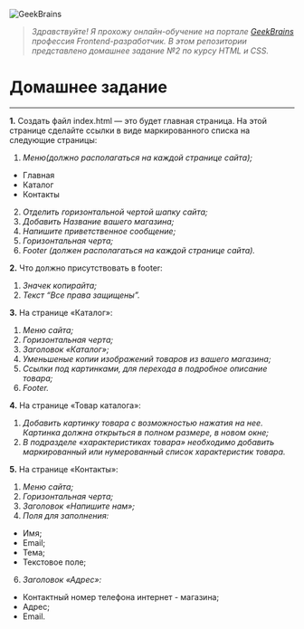 ![GeekBrains](https://textbroker.ru/upload/client/client/361_1468060939_5780d50be58f9.png "GeekBrains - обучающий портал для программистов")
> *Здравствуйте! Я прохожу онлайн-обучение на портале [GeekBrains](https://geekbrains.ru/) профессия
Frontend-разработчик. В этом репозитории представлено домашнее задание №2 по курсу HTML и CSS.*
# Домашнее задание

---

**1.** Создать файл index.html — это будет главная страница. На этой странице сделайте ссылки в
виде маркированного списка на следующие страницы:
1. *Меню(должно располагаться на каждой странице сайта);*
* Главная
* Каталог
* Контакты
2. *Отделить горизонтальной чертой шапку сайта;*
3. *Добавить Название вашего магазина;*
4. *Напишите приветственное сообщение;*
5. *Горизонтальная черта;*
6. *Footer (должен располагаться на каждой странице сайта).*
 
**2.** Что должно присутствовать в footer:
1. *Значек копирайта;*
2. *Текст “Все права защищены”.*

**3.** На странице «Каталог»:
1. *Меню сайта;*
2. *Горизонтальная черта;*
3. *Заголовок «Каталог»;*
4. *Уменьшеные копии изображений товаров из вашего магазина;*
5. *Ссылки под картинками, для перехода в подробное описание товара;*
6. *Footer.*

**4.** На странице «Товар каталога»: 
1. *Добавить картинку товара с возможностью нажатия на нее. Картинка должна открыться в
полном размере, в новом окне;*
2. *В подразделе «характеристиках товара» необходимо добавить маркированный или
нумерованный список характеристик товара.*

**5.** На странице «Контакты»:
1. *Меню сайта;*
2. *Горизонтальная черта;*
3. *Заголовок «Напишите нам»;*
4. *Поля для заполнения:*
- Имя;
- Email;
- Тема;
- Текстовое поле;
6. *Заголовок «Адрес»:*
- Контактный номер телефона интернет - магазина;
- Адрес;
- Email.
